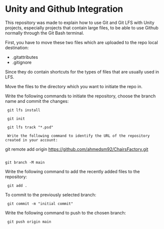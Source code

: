 # Unity and Github Integration

This repository was made to explain how to use Git and Git LFS with Unity projects, especially projects that contain large files, to be able to use Github normally through the Git Bash terminal.

First, you have to move these two files which are uploaded to the repo local destination:
- .gitattributes
- .gitignore

Since they do contain shortcuts for the types of files that are usually used in LFS.

Move the files to the directory which you want to initiate the repo in.

Write the following commands to initiate the repository, choose the branch name and commit the changes:

```
 git lfs install
 
 git init

 git lfs track "*.psd"
 
 Write the following command to identify the URL of the repository created in your account:
```
 git remote add origin https://github.com/ahmedsm92/ChairsFactory.git
 ```

 git branch -M main
```

Write the following command to add the recently added files to the repository:
```
 git add .
 ```
 To commit to the previously selected branch:
 ```
  git commit -m "initial commit"
```
 
Write the following command to push to the chosen branch:
```
 git push origin main
 ```
 




